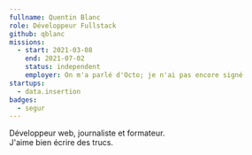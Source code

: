 ```yaml
---
fullname: Quentin Blanc
role: Développeur Fullstack
github: qblanc
missions:
  - start: 2021-03-08
    end: 2021-07-02
    status: independent
    employer: On m'a parlé d'Octo; je n'ai pas encore signé
startups:
  - data.insertion
badges:
  - segur
---
```


Développeur web, journaliste et formateur.  
J'aime bien écrire des trucs.
